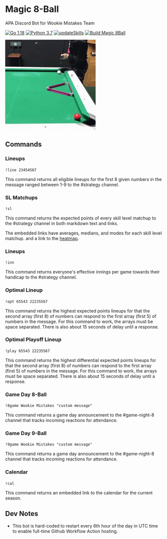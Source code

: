 # Magic 8-Ball
APA Discord Bot for Wookie Mistakes Team

[![Go 1.18](https://img.shields.io/badge/golang-1.18-green.svg)](https://go.dev/dl/)
[![Python 3.7](https://img.shields.io/badge/python-3.7-blue.svg)](https://www.python.org/downloads/)
[![updateSkills](https://github.com/berryscottr/magic-8ball/actions/workflows/updateSkills.yml/badge.svg)](https://github.com/berryscottr/magic-8ball/actions/workflows/updateSkills.yml)
[![Build Magic 8Ball](https://github.com/berryscottr/magic-8ball/actions/workflows/build.yml/badge.svg?event=workflow_run)](https://github.com/berryscottr/magic-8ball/actions/workflows/build.yml)

![Cat Pool](data/images/cat_pool.gif)

## Commands
### Lineups
`!line 23454567`

This command returns all eligible lineups for the first 8 given numbers in the message ranged between 1-9 to the #strategy channel.
### SL Matchups
`!sl`

This command returns the expected points of every skill level matchup to the #strategy channel in both markdown text and links.

The embedded links have averages, medians, and modes for each skill level matchup.
and a link to the [heatmap](https://raw.githubusercontent.com/berryscottr/magic-8ball/main/data/images/slMatchupAverages.svg).
### Lineups
`!inn`

This command returns everyone's effective innings per game towards their handicap to the #strategy channel.
### Optimal Lineup
`!opt 65543 22235567`

This command returns the highest expected points lineups for that the second array (first 8) of numbers can 
respond to the first array (first 5) of numbers in the message. For this command to work, the arrays must be space separated.
There is also about 15 seconds of delay until a response.
### Optimal Playoff Lineup
`!play 65543 22235567`

This command returns the highest differential expected points lineups for that the second array (first 8) of numbers can
respond to the first array (first 5) of numbers in the message. For this command to work, the arrays must be space separated.
There is also about 15 seconds of delay until a response.
### Game Day 8-Ball
`!8game Wookie Mistakes "custom message"`

This command returns a game day announcement to the #game-night-8 channel that tracks incoming reactions for attendance.

### Game Day 9-Ball
`!9game Wookie Mistakes "custom message"`

This command returns a game day announcement to the #game-night-8 channel that tracks incoming reactions for attendance.

### Calendar
`!cal`

This command returns an embedded link to the calendar for the current season.

## Dev Notes
- This bot is hard-coded to restart every 6th hour of the day in UTC time to enable full-time Github Workflow Action hosting.